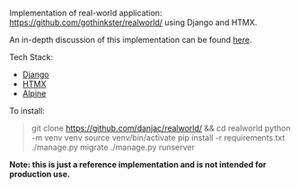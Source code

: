 
Implementation of real-world application: https://github.com/gothinkster/realworld/ using Django and HTMX.

An in-depth discussion of this implementation can be found [here](https://danjacob.net/posts/anatomyofdjangohtmxproject/).

Tech Stack:

* [Django](https://djangoproject.com)
* [HTMX](https://htmx.org)
* [Alpine](https://alpinejs.dev)

To install:

> git clone https://github.com/danjac/realworld/ && cd realworld
> python -m venv venv
> source venv/bin/activate
> pip install -r requirements.txt
> ./manage.py migrate
> ./manage.py runserver

**Note: this is just a reference implementation and is not intended for production use.**
